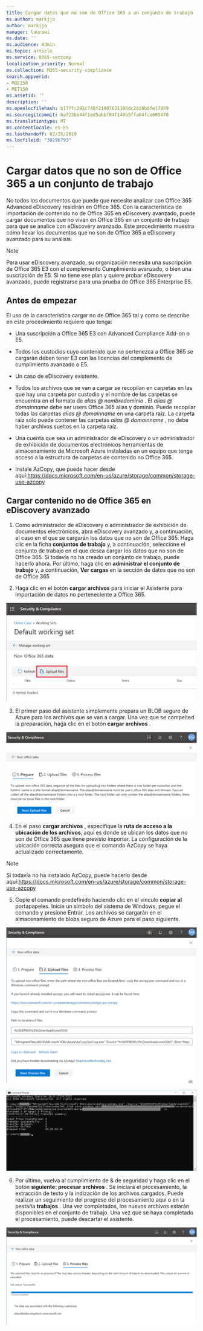 ```yaml
---
title: Cargar datos que no son de Office 365 a un conjunto de trabajo
ms.author: markjjo
author: markjjo
manager: laurawi
ms.date: ''
ms.audience: Admin
ms.topic: article
ms.service: O365-seccomp
localization_priority: Normal
ms.collection: M365-security-compliance
search.appverid:
- MOE150
- MET150
ms.assetid: ''
description: ''
ms.openlocfilehash: b177fc292c748f21907621196dc28d6b8fe17959
ms.sourcegitcommit: baf23be44f1ed5abbf84f140b5ffa64fce605478
ms.translationtype: MT
ms.contentlocale: es-ES
ms.lasthandoff: 02/26/2019
ms.locfileid: "30296793"
---
```

# <a name="load-non-office-365-data-into-a-working-set"></a>Cargar datos que no son de Office 365 a un conjunto de trabajo

No todos los documentos que puede que necesite analizar con Office 365 Advanced eDiscovery residirán en Office 365. Con la característica de importación de contenido no de Office 365 en eDiscovery avanzado, puede cargar documentos que no vivan en Office 365 en un conjunto de trabajo para que se analice con eDiscovery avanzado. Este procedimiento muestra cómo llevar los documentos que no son de Office 365 a eDiscovery avanzado para su análisis.

>[!Note]
>Para usar eDiscovery avanzado, su organización necesita una suscripción de Office 365 E3 con el complemento Cumplimiento avanzado, o bien una suscripción de E5. Si no tiene ese plan y quiere probar eDiscovery avanzado, puede registrarse para una prueba de Office 365 Enterprise E5.

## <a name="before-you-begin"></a>Antes de empezar
El uso de la característica cargar no de Office 365 tal y como se describe en este procedimiento requiere que tenga:

- Una suscripción a Office 365 E3 con Advanced Compliance Add-on o E5.

- Todos los custodios cuyo contenido que no pertenezca a Office 365 se cargarán deben tener E3 con las licencias del complemento de cumplimiento avanzado o E5.

- Un caso de eDiscovery existente.

- Todos los archivos que se van a cargar se recopilan en carpetas en las que hay una carpeta por custodio y el nombre de las carpetas se encuentra en el formato de *alias @ nombredominio* . El *alias @ domainname* debe ser users Office 365 alias y dominio. Puede recopilar todas las carpetas *alias @ domainname* en una carpeta raíz. La carpeta raíz solo puede contener las carpetas *alias @ domainname* , no debe haber archivos sueltos en la carpeta raíz.

- Una cuenta que sea un administrador de eDiscovery o un administrador de exhibición de documentos electrónicos herramientas de almacenamiento de Microsoft Azure instaladas en un equipo que tenga acceso a la estructura de carpetas de contenido no Office 365.

- Instale AzCopy, que puede hacer desde aquí:https://docs.microsoft.com/en-us/azure/storage/common/storage-use-azcopy

## <a name="upload-non-office-365-content-into-advanced-ediscovery"></a>Cargar contenido no de Office 365 en eDiscovery avanzado

1. Como administrador de eDiscovery o administrador de exhibición de documentos electrónicos, abra eDiscovery avanzado y, a continuación, el caso en el que se cargarán los datos que no son de Office 365.  Haga clic en la ficha **conjuntos de trabajo** y, a continuación, seleccione el conjunto de trabajo en el que desea cargar los datos que no son de Office 365.  Si todavía no ha creado un conjunto de trabajo, puede hacerlo ahora.  Por último, haga clic en **administrar el conjunto de trabajo** y, a continuación, **Ver cargas** en la sección de datos que no son de Office 365

2. Haga clic en el botón **cargar archivos** para iniciar el Asistente para importación de datos no perteneciente a Office 365.

![Cargar archivos](../media/574f4059-4146-4058-9df3-ec97cf28d7c7.png)

3. El primer paso del asistente simplemente prepara un BLOB seguro de Azure para los archivos que se van a cargar.  Una vez que se compelted la preparación, haga clic en el botón **cargar archivos** .

![Importación no de Office 365-preparación](../media/0670a347-a578-454a-9b3d-e70ef47aec57.png)
 
4. En el paso **cargar archivos** , especifique la **ruta de acceso a la ubicación de los archivos**, aquí es donde se ubican los datos que no son de Office 365 que tiene previsto importar.  La configuración de la ubicación correcta asegura que el comando AzCopy se haya actualizado correctamente.

> [!NOTE]
> Si todavía no ha instalado AzCopy, puede hacerlo desde aquí:https://docs.microsoft.com/en-us/azure/storage/common/storage-use-azcopy

5. Copie el comando predefinido haciendo clic en el vínculo **copiar al** portapapeles. Inicie un símbolo del sistema de Windows, pegue el comando y presione Entrar.  Los archivos se cargarán en el almacenamiento de blobs seguro de Azure para el paso siguiente.

![Importación no de Office 365: cargar archivos](../media/3ea53b5d-7f9b-4dfc-ba63-90a38c14d41a.png)

![No Office 365 Import-AzCopy](../media/504e2dbe-f36f-4f36-9b08-04aea85d8250.png)

6. Por último, vuelva al cumplimiento de & de seguridad y haga clic en el botón **siguiente: procesar archivos** .  Se iniciará el procesamiento, la extracción de texto y la indización de los archivos cargados.  Puede realizar un seguimiento del progreso del procesamiento aquí o en la pestaña **trabajos** .  Una vez completados, los nuevos archivos estarán disponibles en el conjunto de trabajo.  Una vez que se haya completado el procesamiento, puede descartar el asistente.

![Archivos que no son de Office 365 importación-proceso](../media/218b1545-416a-4a9f-9b25-3b70e8508f67.png)

